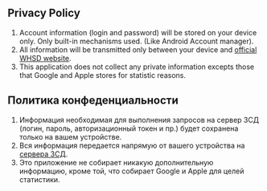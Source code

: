 ## Privacy Policy

1. Account information (login and password) will be stored on your device only. Only built-in mechanisms used. (Like Android Account manager).
2. All information will be transmitted only between your device and [official WHSD website](https://cabinet.nch-spb.com).
3. This application does not collect any private information excepts those that Google and Apple stores for statistic reasons.

## Политика конфеденциальности

1. Информация необходимая для выполнения запросов на сервер ЗСД (логин, пароль, авторизационный токен и пр.) будет сохранена только на вашем устройстве.
2. Вся информация передается напрямую от вашего устройства на [сервера ЗСД](https://cabinet.nch-spb.com).
3. Это приложение не собирает никакую дополнительную информацию, кроме той, что собирает Google и Apple для целей статистики.
